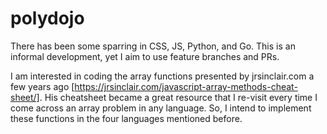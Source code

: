 # polydojo

There has been some sparring in CSS, JS, Python, and Go. This is an informal development, yet I aim to use feature branches and PRs.

I am interested in coding the array functions presented by jrsinclair.com a few years ago [https://jrsinclair.com/javascript-array-methods-cheat-sheet/]. His cheatsheet became a great resource that I re-visit every time I come across an array problem in any language. So, I intend to implement these functions in the four languages mentioned before.

